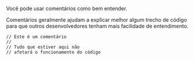 Você pode usar comentários como bem entender.

Comentários geralmente ajudam a explicar melhor
algum trecho de código para que outros desenvolvedores tenham mais facilidade de entendimento.

```
// Este é um comentário
//
// Tudo que estiver aqui não
// afetará o funcionamento do código
```
